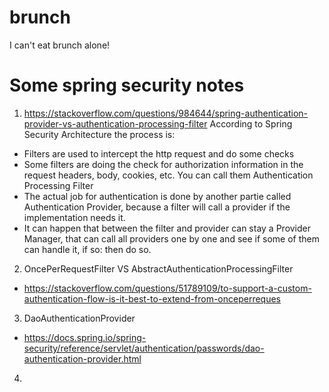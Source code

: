 # brunch
I can't eat brunch alone!

# Some spring security notes

1) https://stackoverflow.com/questions/984644/spring-authentication-provider-vs-authentication-processing-filter
According to Spring Security Architecture the process is:

- Filters are used to intercept the http request and do some checks
- Some filters are doing the check for authorization information in the request headers, body, cookies, etc. You can call them Authentication Processing Filter
- The actual job for authentication is done by another partie called Authentication Provider, because a filter will call a provider if the implementation needs it.
- It can happen that between the filter and provider can stay a Provider Manager, that can call all providers one by one and see if some of them can handle it, if so: then do so.


2) OncePerRequestFilter VS AbstractAuthenticationProcessingFilter
- https://stackoverflow.com/questions/51789109/to-support-a-custom-authentication-flow-is-it-best-to-extend-from-onceperreques

3) DaoAuthenticationProvider
- https://docs.spring.io/spring-security/reference/servlet/authentication/passwords/dao-authentication-provider.html

4) 